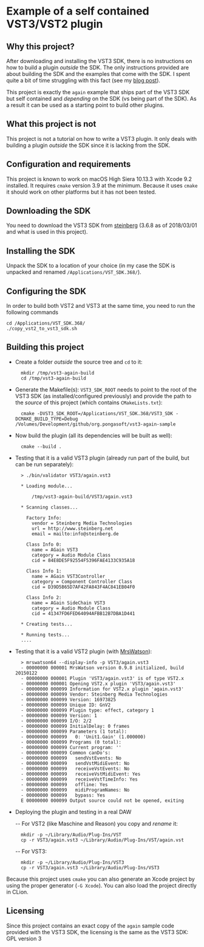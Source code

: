 Example of a self contained VST3/VST2 plugin
============================================

Why this project?
-----------------
After downloading and installing the VST3 SDK, there is no instructions on how to build a plugin *outside* the SDK. The only instructions provided are about building the SDK and the examples that come with the SDK. I spent quite a bit of time struggling with this fact (see my [blog post](https://www.pongasoft.com/blog/yan/vst/2018/02/17/VST-development-notes/)).

This project is exactly the `again` example that ships part of the VST3 SDK but self contained and *depending* on the SDK (vs being part of the SDK). As a result it can be used as a starting point to build other plugins.

What this project is not
------------------------
This project is not a tutorial on how to write a VST3 plugin. It only deals with building a plugin *outside* the SDK since it is lacking from the SDK.

Configuration and requirements
------------------------------
This project is known to work on macOS High Siera 10.13.3 with Xcode 9.2 installed. It requires `cmake` version 3.9 at the minimum. Because it uses `cmake` it should work on other platforms but it has not been tested.

Downloading the SDK
-------------------
You need to download the VST3 SDK from [steinberg](https://www.steinberg.net/en/company/developers.html) (3.6.8 as of 2018/03/01 and what is used in this project).

Installing the SDK
-------------------
Unpack the SDK to a location of your choice (in my case the SDK is unpacked and renamed `/Applications/VST_SDK.368/`).

Configuring the SDK
-------------------
In order to build both VST2 and VST3 at the same time, you need to run the following commands

    cd /Applications/VST_SDK.368/
    ./copy_vst2_to_vst3_sdk.sh

Building this project
---------------------

- Create a folder *outside* the source tree and `cd` to it:

        mkdir /tmp/vst3-again-build
        cd /tmp/vst3-again-build

- Generate the Makefile(s): `VST3_SDK_ROOT` needs to point to the root of the VST3 SDK (as installed/configured previously) and provide the path to the *source* of this project (which contains `CMakeLists.txt`):

        cmake -DVST3_SDK_ROOT=/Applications/VST_SDK.368/VST3_SDK -DCMAKE_BUILD_TYPE=Debug /Volumes/Development/github/org.pongasoft/vst3-again-sample 

- Now build the plugin (all its dependencies will be built as well):

        cmake --build .

- Testing that it is a valid VST3 plugin (already run part of the build, but can be run separately):

        > ./bin/validator VST3/again.vst3

        * Loading module...

        	/tmp/vst3-again-build/VST3/again.vst3

        * Scanning classes...

          Factory Info:
        	vendor = Steinberg Media Technologies
        	url = http://www.steinberg.net
        	email = mailto:info@steinberg.de

          Class Info 0:
        	name = AGain VST3
        	category = Audio Module Class
        	cid = 84E8DE5F92554F5396FAE4133C935A18

          Class Info 1:
        	name = AGain VST3Controller
        	category = Component Controller Class
        	cid = D39D5B65D7AF42FA843F4AC841EB04F0

          Class Info 2:
        	name = AGain SideChain VST3
        	category = Audio Module Class
        	cid = 41347FD6FED64094AFBB12B7DBA1D441

        * Creating tests...

        * Running tests...
        ....

- Testing that it is a valid VST2 plugin (with [MrsWatson](https://github.com/teragonaudio/MrsWatson)):

        > mrswatson64 --display-info -p VST3/again.vst3
        - 00000000 000001 MrsWatson version 0.9.8 initialized, build 20150122
        - 00000000 000001 Plugin 'VST3/again.vst3' is of type VST2.x
        - 00000000 000001 Opening VST2.x plugin 'VST3/again.vst3'
        - 00000000 000099 Information for VST2.x plugin 'again.vst3'
        - 00000000 000099 Vendor: Steinberg Media Technologies
        - 00000000 000099 Version: 16973825
        - 00000000 000099 Unique ID: GnV2
        - 00000000 000099 Plugin type: effect, category 1
        - 00000000 000099 Version: 1
        - 00000000 000099 I/O: 2/2
        - 00000000 000099 InitialDelay: 0 frames
        - 00000000 000099 Parameters (1 total):
        - 00000000 000099   0: 'Unit1.Gain' (1.000000)
        - 00000000 000099 Programs (0 total):
        - 00000000 000099 Current program: ''
        - 00000000 000099 Common canDo's:
        - 00000000 000099   sendVstEvents: No
        - 00000000 000099   sendVstMidiEvent: No
        - 00000000 000099   receiveVstEvents: No
        - 00000000 000099   receiveVstMidiEvent: Yes
        - 00000000 000099   receiveVstTimeInfo: Yes
        - 00000000 000099   offline: Yes
        - 00000000 000099   midiProgramNames: No
        - 00000000 000099   bypass: Yes
        E 00000000 000099 Output source could not be opened, exiting

- Deploying the plugin and testing in a real DAW

    --  For VST2 (like Maschine and Reason) you copy and *rename* it:

        mkdir -p ~/Library/Audio/Plug-Ins/VST
        cp -r VST3/again.vst3 ~/Library/Audio/Plug-Ins/VST/again.vst

    --  For VST3:

        mkdir -p ~/Library/Audio/Plug-Ins/VST3
        cp -r VST3/again.vst3 ~/Library/Audio/Plug-Ins/VST3

Because this project uses `cmake` you can also generate an Xcode project by using the proper generator (`-G Xcode`). You can also load the project directly in CLion.

Licensing
---------
Since this project contains an exact copy of the `again` sample code provided with the VST3 SDK, the licensing is the same as the VST3 SDK: GPL version 3
